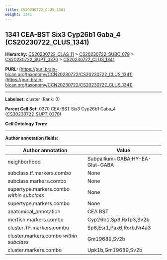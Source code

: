 ```yaml
---
title: CS20230722_CLUS_1341
weight: 1341
---
```

## 1341 CEA-BST Six3 Cyp26b1 Gaba_4 (CS20230722_CLUS_1341)
<b>Hierarchy: </b>
[CS20230722_CLAS_11](../CS20230722_CLAS_11) >
[CS20230722_SUBC_079](../CS20230722_SUBC_079) >
[CS20230722_SUPT_0370](../CS20230722_SUPT_0370) >
[CS20230722_CLUS_1341](../CS20230722_CLUS_1341)

**PURL:** [https://purl.brain-bican.org/taxonomy/CCN20230722/CS20230722_CLUS_1341](https://purl.brain-bican.org/taxonomy/CCN20230722/CS20230722_CLUS_1341)

---


**Labelset:** cluster (Rank: 0)

**Parent Cell Set:** 0370 CEA-BST Six3 Cyp26b1 Gaba_4 ([CS20230722_SUPT_0370](../CS20230722_SUPT_0370))



**Cell Ontology Term:** 

[MARKER GENES.]: #


---

[TRANSFERRED ANNOTATIONS.]: #


[AUTHOR ANNOTATION FIELDS.]: #


**Author annotation fields:**

| Author annotation | Value |
|-------------------|-------|
|neighborhood|Subpallium-GABA;HY-EA-Glut-GABA|
|subclass.tf.markers.combo|None|
|subclass.markers.combo|None|
|supertype.markers.combo _within subclass_|None|
|supertype.markers.combo|None|
|anatomical_annotation|CEA BST|
|merfish.markers.combo|Cyp26b1,Sp8,Rxfp3,Sv2b|
|cluster.TF.markers.combo|Sp8,Esr1,Pax6,Rorb,Nr4a3|
|cluster.markers.combo _within subclass_|Gm19689,Sv2b|
|cluster.markers.combo|Upk1b,Gm19689,Sv2b|
